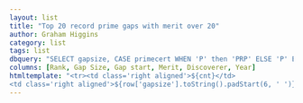 ```yaml
---
layout: list
title: "Top 20 record prime gaps with merit over 20"
author: Graham Higgins
category: list
tags: list
dbquery: "SELECT gapsize, CASE primecert WHEN 'P' then 'PRP' ELSE 'P' END || primedigits ||' = ' || CASE  WHEN LENGTH(startprime) > 80 then SUBSTR(startprime, 0, 28) || '...' ELSE startprime END gapstart, merit, (select display from credits where abbreviation = discoverer) as name, year FROM gaps WHERE merit > 20 ORDER BY gapsize desc LIMIT 20;"
columns: [Rank, Gap Size, Gap start, Merit, Discoverer, Year]
htmltemplate: "<tr><td class='right aligned'>${cnt}</td>
<td class='right aligned'>${row['gapsize'].toString().padStart(6, ' ')}</td> <td>${row['gapstart'].toString().padEnd(8, ' ')}</td><td class='center aligned'>${row['merit'].toFixed(2).toString().padStart(5, ' ')}</td> <td>${row['name']}</td><td>${row['year']}</td></tr>"
---
```

